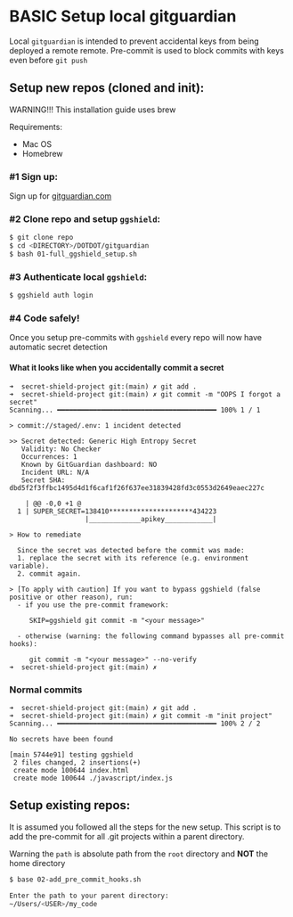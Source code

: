 # BASIC Setup local gitguardian

Local `gitguardian` is intended to prevent accidental keys from being deployed a remote remote.
Pre-commit is used to block commits with keys even before `git push`

## Setup new repos (cloned and init):

WARNING!!! This installation guide uses brew

Requirements: 
  - Mac OS
  - Homebrew

### #1 Sign up:
Sign up for [gitguardian.com](https://dashboard.gitguardian.com/auth/signup)

### #2 Clone repo and setup `ggshield`:
```bash
$ git clone repo
$ cd <DIRECTORY>/DOTDOT/gitguardian
$ bash 01-full_ggshield_setup.sh
```

### #3 Authenticate local `ggshield`:
```bash
$ ggshield auth login
```

### #4 Code safely!

Once you setup pre-commits with `ggshield` every repo will now have automatic secret detection

#### What it looks like when you accidentally commit a secret
```
➜  secret-shield-project git:(main) ✗ git add .                       
➜  secret-shield-project git:(main) ✗ git commit -m "OOPS I forgot a secret"
Scanning... ━━━━━━━━━━━━━━━━━━━━━━━━━━━━━━━━━━━━━━━━ 100% 1 / 1

> commit://staged/.env: 1 incident detected

>> Secret detected: Generic High Entropy Secret
   Validity: No Checker
   Occurrences: 1
   Known by GitGuardian dashboard: NO
   Incident URL: N/A
   Secret SHA: dbd5f2f3ffbc1495d4d1f6caf1f26f637ee31839428fd3c0553d2649eaec227c

    | @@ -0,0 +1 @
  1 | SUPER_SECRET=138410*********************434223
                   |_____________apikey____________|

> How to remediate

  Since the secret was detected before the commit was made:
  1. replace the secret with its reference (e.g. environment variable).
  2. commit again.

> [To apply with caution] If you want to bypass ggshield (false positive or other reason), run:
  - if you use the pre-commit framework:

     SKIP=ggshield git commit -m "<your message>"

  - otherwise (warning: the following command bypasses all pre-commit hooks):

     git commit -m "<your message>" --no-verify
➜  secret-shield-project git:(main) ✗ 
```

###  Normal commits

```
➜  secret-shield-project git:(main) ✗ git add .
➜  secret-shield-project git:(main) ✗ git commit -m "init project"
Scanning... ━━━━━━━━━━━━━━━━━━━━━━━━━━━━━━━━━━━━━━━━ 100% 2 / 2

No secrets have been found

[main 5744e91] testing ggshield
 2 files changed, 2 insertions(+)
 create mode 100644 index.html
 create mode 100644 ./javascript/index.js
```

## Setup existing repos:

It is assumed you followed all the steps for the new setup.
This script is to add the pre-commit for all .git projects within a parent directory.

Warning the `path` is absolute path from the `root` directory and <b>NOT</b> the home directory

```bash
$ base 02-add_pre_commit_hooks.sh

Enter the path to your parent directory: 
~/Users/<USER>/my_code
```